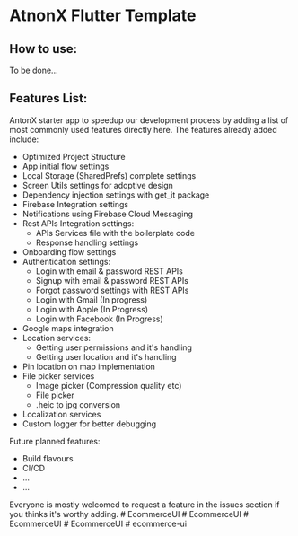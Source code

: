 # AtnonX Flutter Template

## How to use:
To be done...


## Features List:
AntonX starter app to speedup our development process by adding a list of most commonly used features directly here.
The features already added include:
- Optimized Project Structure
- App initial flow settings
- Local Storage (SharedPrefs) complete settings
- Screen Utils settings for adoptive design
- Dependency injection settings with get_it package
- Firebase Integration settings
- Notifications using Firebase Cloud Messaging
- Rest APIs Integration settings:
  - APIs Services file with the boilerplate code
  - Response handling settings
- Onboarding flow settings
- Authentication settings:
  - Login with email & password REST APIs
  - Signup with email & password REST APIs
  - Forgot password settings with REST APIs
  - Login with Gmail (In progress)
  - Login with Apple (In Progress)
  - Login with Facebook (In Progress)
- Google maps integration
- Location services:
  - Getting user permissions and it's handling
  - Getting user location and it's handling
- Pin location on map implementation
- File picker services
  - Image picker (Compression quality etc)
  - File picker
  - .heic to jpg conversion
- Localization services
- Custom logger for better debugging

Future planned features: 
- Build flavours
- CI/CD
- ...
- ...

Everyone is mostly welcomed to request a feature in the issues section if you thinks it's worthy adding.
#   E c o m m e r c e U I  
 #   E c o m m e r c e U I  
 #   E c o m m e r c e U I  
 #   E c o m m e r c e U I  
 #   e c o m m e r c e - u i  
 